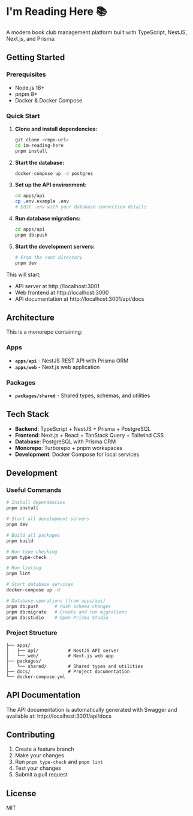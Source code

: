 # I'm Reading Here 📚

A modern book club management platform built with TypeScript, NestJS, Next.js, and Prisma.

## Getting Started

### Prerequisites

- Node.js 18+
- pnpm 8+
- Docker & Docker Compose

### Quick Start

1. **Clone and install dependencies:**
   ```bash
   git clone <repo-url>
   cd im-reading-here
   pnpm install
   ```

2. **Start the database:**
   ```bash
   docker-compose up -d postgres
   ```

3. **Set up the API environment:**
   ```bash
   cd apps/api
   cp .env.example .env
   # Edit .env with your database connection details
   ```

4. **Run database migrations:**
   ```bash
   cd apps/api
   pnpm db:push
   ```

5. **Start the development servers:**
   ```bash
   # From the root directory
   pnpm dev
   ```

This will start:
- API server at http://localhost:3001
- Web frontend at http://localhost:3000
- API documentation at http://localhost:3001/api/docs

## Architecture

This is a monorepo containing:

### Apps
- **`apps/api`** - NestJS REST API with Prisma ORM
- **`apps/web`** - Next.js web application

### Packages
- **`packages/shared`** - Shared types, schemas, and utilities

## Tech Stack

- **Backend**: TypeScript + NestJS + Prisma + PostgreSQL
- **Frontend**: Next.js + React + TanStack Query + Tailwind CSS
- **Database**: PostgreSQL with Prisma ORM
- **Monorepo**: Turborepo + pnpm workspaces
- **Development**: Docker Compose for local services

## Development

### Useful Commands

```bash
# Install dependencies
pnpm install

# Start all development servers
pnpm dev

# Build all packages
pnpm build

# Run type checking
pnpm type-check

# Run linting
pnpm lint

# Start database services
docker-compose up -d

# Database operations (from apps/api)
pnpm db:push      # Push schema changes
pnpm db:migrate   # Create and run migrations
pnpm db:studio    # Open Prisma Studio
```

### Project Structure

```
├── apps/
│   ├── api/           # NestJS API server
│   └── web/           # Next.js web app
├── packages/
│   └── shared/        # Shared types and utilities
├── docs/              # Project documentation
└── docker-compose.yml
```

## API Documentation

The API documentation is automatically generated with Swagger and available at:
http://localhost:3001/api/docs

## Contributing

1. Create a feature branch
2. Make your changes
3. Run `pnpm type-check` and `pnpm lint`
4. Test your changes
5. Submit a pull request

## License

MIT
